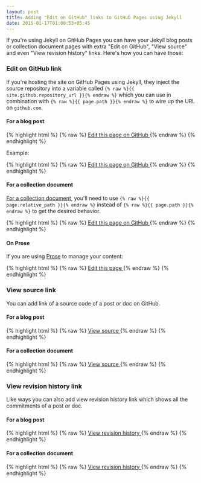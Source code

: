 ```yaml
---
layout: post
title: Adding "Edit on GitHub" links to GitHub Pages using Jekyll
date: 2015-01-17T01:00:53+05:45
---
```


If you're using Jekyll on GitHub Pages you can have your Jekyll blog posts or collection document pages with extra "Edit on GitHub", "View source" and even "View revision history" links. Here's how you can have those:

### Edit on GitHub link

If you're hosting the site on GitHub Pages using Jekyll, they inject the source repository into a variable called `{% raw %}{{ site.github.repository_url }}{% endraw %}` which you can use in combination with `{% raw %}{{ page.path }}{% endraw %}` to wire up the URL on `github.com`.

#### For a blog post

{% highlight html %}
{% raw %}
<a href="{{ site.github.repository_url }}/edit/master/{{ page.path }}">
  Edit this page on GitHub
</a>
{% endraw %}
{% endhighlight %}

Example:

{% highlight html %}
{% raw %}
<a href="//github.com/USERNAME/USERNAME.github.io/edit/master/{{ page.path }}">
  Edit this page on GitHub
</a>
{% endraw %}
{% endhighlight %}

#### For a collection document

[For a collection document](http://jekyllrb.com/docs/collections/#documents), you'll need to use `{% raw %}{{ page.relative_path }}{% endraw %}` instead of `{% raw %}{{ page.path }}{% endraw %}` to get the desired behavior.

{% highlight html %}
{% raw %}
<a href="{{ site.github.repository_url }}/edit/master/{{ page.relative_path }}">
  Edit this page on GitHub
</a>
{% endraw %}
{% endhighlight %}

#### On Prose

If you are using [Prose](https://github.com/prose/prose) to manage your content:

{% highlight html %}
{% raw %}
<a href="http://prose.io/#{{ site.repo }}/edit/{{ site.branch }}/{{ page.path }}">
  Edit this page
</a>
{% endraw %}
{% endhighlight %}

### View source link

You can add link of a source code of a post or doc on GitHub.

#### For a blog post

{% highlight html %}
{% raw %}
<a href="{{ site.github.repository_url }}/blob/master/{{ page.path }}">
  View source
</a>
{% endraw %}
{% endhighlight %}

#### For a collection document

{% highlight html %}
{% raw %}
<a href="{{ site.github.repository_url }}/blob/master/{{ page.relative_path }}">
  View source
</a>
{% endraw %}
{% endhighlight %}

### View revision history link

Like ways you can also add view revision history link which shows all the commitments of a post or doc.

#### For a blog post

{% highlight html %}
{% raw %}
<a href="{{ site.github.repository_url }}/commits/master/{{ page.path }}">
  View revision history
</a>
{% endraw %}
{% endhighlight %}

#### For a collection document

{% highlight html %}
{% raw %}
<a href="{{ site.github.repository_url }}/commits/master/{{ page.relative_path }}">
  View revision history
</a>
{% endraw %}
{% endhighlight %}
